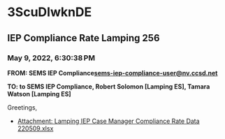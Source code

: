 # 3ScuDIwknDE
## IEP Compliance Rate Lamping 256
### May 9, 2022, 6:30:38 PM
**FROM: SEMS IEP Compliance<sems-iep-compliance-user@nv.ccsd.net>**

**TO: to SEMS IEP Compliance, Robert Solomon [Lamping ES], Tamara Watson [Lamping ES]**


Greetings,  





* [Attachment: Lamping IEP Case Manager Compliance Rate Data 220509.xlsx](3ScuDIwknDE-attachment-1.xlsx)
